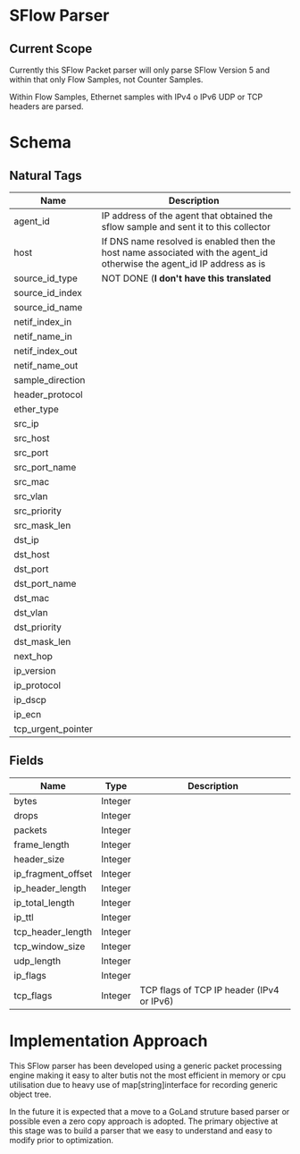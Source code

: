 # SFlow Parser

## Current Scope

Currently this SFlow Packet parser will only parse SFlow Version 5 and within that only Flow Samples, not Counter Samples.

Within Flow Samples, Ethernet samples with IPv4 o IPv6 UDP or TCP headers are parsed.

# Schema
## Natural Tags
| Name | Description |
|---|---|
| agent_id | IP address of the agent that obtained the sflow sample and sent it to this collector | 
| host | If DNS name resolved is enabled then the host name associated with the agent_id otherwise the agent_id IP address as is|
| source_id_type| NOT DONE (**I don't have this translated**|)
| source_id_index| |
| source_id_name | |
| netif_index_in | |
| netif_name_in | |
| netif_index_out | |
| netif_name_out | |
| sample_direction | |
| header_protocol | |
| ether_type | |
| src_ip | |
| src_host | |
| src_port | |
| src_port_name | |
| src_mac | |
| src_vlan | |
| src_priority | 
| src_mask_len | |
| dst_ip
| dst_host
| dst_port
| dst_port_name
| dst_mac
| dst_vlan
| dst_priority
| dst_mask_len
| next_hop
| ip_version
| ip_protocol
| ip_dscp
| ip_ecn
| tcp_urgent_pointer

## Fields
| Name | Type | Description |
|---|---|---|
|  bytes |  Integer |
|  drops |  Integer |
|  packets | Integer |
| frame_length | Integer |
| header_size | Integer |
| ip_fragment_offset | Integer |
| ip_header_length | Integer |
| ip_total_length | Integer |
| ip_ttl | Integer |
| tcp_header_length | Integer
| tcp_window_size | Integer
| udp_length | Integer
| ip_flags | Integer
| tcp_flags | Integer | TCP flags of TCP IP header (IPv4 or IPv6)

# Implementation Approach
This SFlow parser has been developed using a generic packet processing engine making it easy to alter butis not the most efficient in memory or cpu utilisation due to heavy use of map[string]interface for recording generic object tree.

In the future it is expected that a move to a GoLand struture based parser or possible even a zero copy approach is adopted. The primary objective at this stage was to build a parser that we easy to understand and easy to modify prior to optimization.


